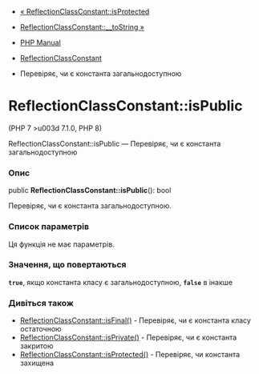 - [«
ReflectionClassConstant::isProtected](reflectionclassconstant.isprotected.md)
- [ReflectionClassConstant::\_\_toString
»](reflectionclassconstant.tostring.md)

- [PHP Manual](index.md)
- [ReflectionClassConstant](class.reflectionclassconstant.md)
- Перевіряє, чи є константа загальнодоступною

# ReflectionClassConstant::isPublic

(PHP 7 \>u003d 7.1.0, PHP 8)

ReflectionClassConstant::isPublic — Перевіряє, чи є константа
загальнодоступною

### Опис

public **ReflectionClassConstant::isPublic**(): bool

Перевіряє, чи є константа загальнодоступною.

### Список параметрів

Ця функція не має параметрів.

### Значення, що повертаються

**`true`**, якщо константа класу є загальнодоступною, **`false`** в
інакше

### Дивіться також

- [ReflectionClassConstant::isFinal()](reflectionclassconstant.isfinal.md) -
Перевіряє, чи є константа класу остаточною
- [ReflectionClassConstant::isPrivate()](reflectionclassconstant.isprivate.md) -
Перевіряє, чи є константа закритою
- [ReflectionClassConstant::isProtected()](reflectionclassconstant.isprotected.md) -
Перевіряє, чи константа захищена
